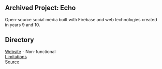 ## Archived Project: Echo
Open-source social media built with Firebase and web technologies created in years 9 and 10.

## Directory
<a target="_blank" href="https://r0h.in/articles/echo/app">Website</a> - Non-functional<br>
<a target="_blank" href="https://r0h.in/articles/echo/brand/limitations">Limitations</a><br>
<a target="_blank" href="https://github.com/r0hin/r0hin/tree/master/articles/echo/app">Source</a><br>